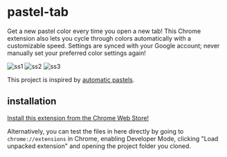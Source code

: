 # pastel-tab
Get a new pastel color every time you open a new tab! This Chrome extension also lets you cycle through colors automatically with a customizable speed. Settings are synced with your Google account; never manually set your preferred color settings again!

![ss1](http://imgur.com/iejbDYQ.png)
![ss2](http://imgur.com/v5vp1Kn.png)
![ss3](http://imgur.com/uc2fJTg.png)

This project is inspired by [automatic pastels](http://automaticpastels.tumblr.com/).

## installation
[Install this extension from the Chrome Web Store!](https://chrome.google.com/webstore/detail/pastel-tab/olbihpfkfhmeonjellidnieandnfaapd)

Alternatively, you can test the files in here directly by going to `chrome://extensions` in Chrome, enabling Developer Mode, clicking "Load unpacked extension" and opening the project folder you cloned.

